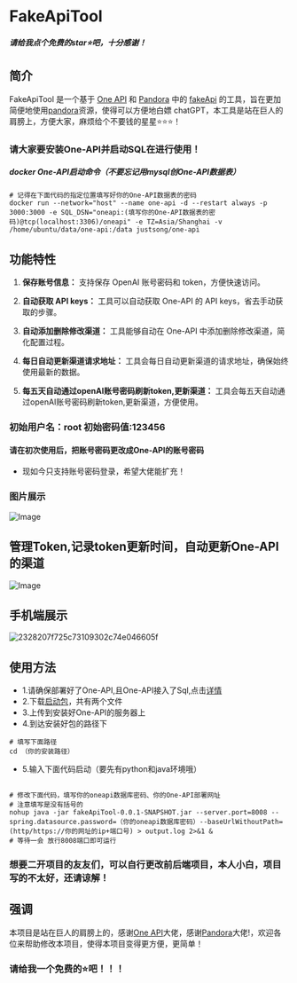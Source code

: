 # FakeApiTool
##### 请给我点个免费的star⭐吧，十分感谢！
## 简介

FakeApiTool 是一个基于 [One API](https://github.com/songquanpeng/one-api) 和 [Pandora](https://ai.fakeopen.com/) 中的 [fakeApi](https://ai.fakeopen.com/) 的工具，旨在更加简便地使用[pandora](https://ai.fakeopen.com/)资源，使得可以方便地白嫖 chatGPT，本工具是站在巨人的肩膀上，方便大家，麻烦给个不要钱的星星⭐⭐⭐！

### 请大家要安装One-API并启动SQL在进行使用！
##### docker One-API启动命令（不要忘记用mysql创One-API数据表）
```
# 记得在下面代码的指定位置填写好你的One-API数据表的密码
docker run --network="host" --name one-api -d --restart always -p 3000:3000 -e SQL_DSN="oneapi:(填写你的One-API数据表的密码)@tcp(localhost:3306)/oneapi" -e TZ=Asia/Shanghai -v /home/ubuntu/data/one-api:/data justsong/one-api 
```

## 功能特性

1. **保存账号信息：** 支持保存 OpenAI 账号密码和 token，方便快速访问。

2. **自动获取 API keys：** 工具可以自动获取 One-API 的 API keys，省去手动获取的步骤。

3. **自动添加删除修改渠道：** 工具能够自动在 One-API 中添加删除修改渠道，简化配置过程。

4. **每日自动更新渠道请求地址：** 工具会每日自动更新渠道的请求地址，确保始终使用最新的数据。

5. **每五天自动通过openAI账号密码刷新token,更新渠道：** 工具会每五天自动通过openAI账号密码刷新token,更新渠道，方便使用。

### 初始用户名：root 初始密码值:123456

#### 请在初次使用后，把账号密码更改成One-API的账号密码

- 现如今只支持账号密码登录，希望大佬能扩充！

### 图片展示
![Image](image/login.png)

## 管理Token,记录token更新时间，自动更新One-API的渠道
![Image](image/home.png)

## 手机端展示
![2328207f725c73109302c74e046605f](https://github.com/Yanyutin753/fakeApiTool-One-API/assets/132346501/ac4eebdc-7e9a-49f9-bfa2-6fef077f929d)


## 使用方法
- 1.请确保部署好了One-API,且One-API接入了Sql,点击[详情](https://github.com/songquanpeng/one-api)
- 2.下载[启动包](https://github.com/Yanyutin753/fakeApiTool-One-API/tree/main/simplyDeploy)，共有两个文件
- 3.上传到安装好One-API的服务器上
- 4.到达安装好包的路径下
```
# 填写下面路径
cd （你的安装路径）
```
- 5.输入下面代码启动（要先有python和java环境哦）
```

# 修改下面代码，填写你的oneapi数据库密码、你的One-API部署网址
# 注意填写是没有括号的
nohup java -jar fakeApiTool-0.0.1-SNAPSHOT.jar --server.port=8008 --spring.datasource.password=（你的oneapi数据库密码）--baseUrlWithoutPath=(http/https://你的网址的ip+端口号) > output.log 2>&1 &
# 等待一会 放行8008端口即可运行
```

### 想要二开项目的友友们，可以自行更改前后端项目，本人小白，项目写的不太好，还请谅解！

## 强调
本项目是站在巨人的肩膀上的，感谢[One API](https://github.com/songquanpeng/)大佬，感谢[Pandora](https://ai.fakeopen.com/)大佬!，欢迎各位来帮助修改本项目，使得本项目变得更方便，更简单！

### 请给我一个免费的⭐吧！！！
